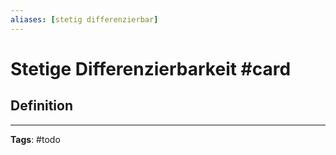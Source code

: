 ```yaml
---
aliases: [stetig differenzierbar]
---
```


# Stetige Differenzierbarkeit #card
## Definition

---
**Tags**: #todo 